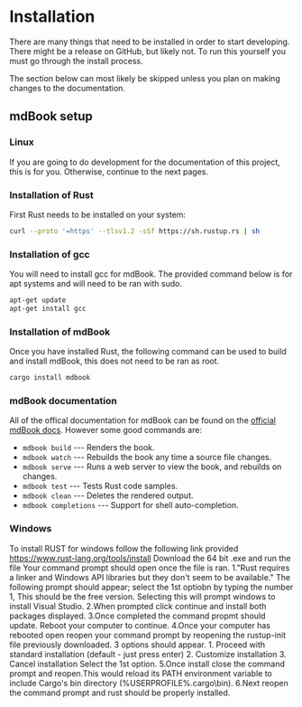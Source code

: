 # Installation

There are many things that need to be installed in order to start developing.
There might be a release on GitHub, but likely not. 
To run this yourself you must go through the install process.

The section below can most likely be skipped unless you plan on making changes to the documentation.

## mdBook setup

### Linux

If you are going to do development for the documentation of this project, this is for you. Otherwise, continue to the next pages.

### Installation of Rust
First Rust needs to be installed on your system:

```sh
curl --proto '=https' --tlsv1.2 -sSf https://sh.rustup.rs | sh
```

### Installation of gcc
You will need to install gcc for mdBook. The provided command below is for apt systems and will need to be ran with sudo.

```sh
apt-get update
apt-get install gcc
```

### Installation of mdBook
Once you have installed Rust, the following command can be used to build and install mdBook, this does not need to be ran as root.

```sh
cargo install mdbook
```

### mdBook documentation

All of the offical documentation for mdBook can be found on the [official mdBook docs](https://rust-lang.github.io/mdBook/).
However some good commands are:

- `mdbook build` --- Renders the book.
- `mdbook watch` --- Rebuilds the book any time a source file changes.
- `mdbook serve` --- Runs a web server to view the book, and rebuilds on changes.
- `mdbook test` --- Tests Rust code samples.
- `mdbook clean` --- Deletes the rendered output.
- `mdbook completions` --- Support for shell auto-completion.


### Windows

To install RUST for windows follow the following link provided
https://www.rust-lang.org/tools/install
Download the 64 bit .exe and run the file
Your command prompt should open once the file is ran. 
1."Rust requires a linker and Windows API libraries but they don't seem to be available." The following prompt should appear; select the 1st optiobn by typing the number 1, This should be the free version. Selecting this will prompt windows to install Visual Studio. 
2.When prompted click continue and install both packages displayed. 
3.Once completed the command propmt should update. Reboot your computer to continue. 
4.Once your computer has rebooted open reopen your command prompt by reopening the rustup-init file previously downloaded. 3 options should appear.
    1. Proceed with standard installation (default - just press enter)
    2. Customize installation
    3. Cancel installation
Select the 1st option.
5.Once install close the command prompt and reopen.This would reload its PATH environment variable to include Cargo's bin directory 
(%USERPROFILE%\.cargo\bin).
6.Next reopen the command prompt and rust should be properly installed.


